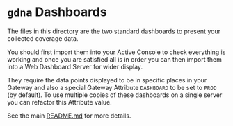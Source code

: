 # `gdna` Dashboards

The files in this directory are the two standard dashboards to present your collected coverage data.

You should first import them into your Active Console to check everything is working and once you are satisfied all is in order you can then import them into a Web Dashboard Server for wider display.

They require the data points displayed to be in specific places in your Gateway and also a special Gateway Attribute `DASHBOARD` to be set to `PROD` (by default). To use multiple copies of these dashboards on a single server you can refactor this Attribute value.

See the main [README.md](../README.md) for more details.
